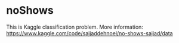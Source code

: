 # noShows

This is Kaggle classification problem. More information: https://www.kaggle.com/code/sajjaddehnoei/no-shows-sajjad/data
